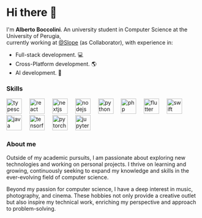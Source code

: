 # Hi there :milky_way:

I'm **Alberto Boccolini**.
An university student in Computer Science at the University of Perugia,  
currently working at [@Slope](https://slope.it) (as Collaborator), with experience in:

- Full-stack development. :computer:
- Cross-Platform development. :earth_americas:
- AI development. 🧠

### Skills
<div align="left">
  <img title="typescript" src="https://cdn.jsdelivr.net/gh/devicons/devicon/icons/typescript/typescript-original.svg" height="40" alt="typescript logo"  />
  <img width="12" />
  <img title="react" src="https://cdn.jsdelivr.net/gh/devicons/devicon/icons/react/react-original.svg" height="40" alt="react logo"  />
  <img width="12" />
  <img title="nextjs" src="https://cdn.jsdelivr.net/gh/devicons/devicon/icons/nextjs/nextjs-original.svg" height="40" alt="nextjs logo"  />
  <img width="12" />
  <img title="nodejs" src="https://cdn.jsdelivr.net/gh/devicons/devicon/icons/nodejs/nodejs-original.svg" height="40" alt="nodejs logo"  />
  <img width="12" />
  <img title="python" src="https://cdn.jsdelivr.net/gh/devicons/devicon/icons/python/python-original.svg" height="40" alt="python logo"  />
  <img width="12" />
  <img title="php" src="https://cdn.jsdelivr.net/gh/devicons/devicon/icons/php/php-original.svg" height="40" alt="php logo"  />
  <img width="12" />
  <img title="flutter" src="https://cdn.jsdelivr.net/gh/devicons/devicon/icons/flutter/flutter-original.svg" height="40" alt="flutter logo"  />
  <img width="12" />
  <img title="swift" src="https://cdn.jsdelivr.net/gh/devicons/devicon/icons/swift/swift-original.svg" height="40" alt="swift logo"  />
  <img width="12" />
  <img title="java" src="https://cdn.jsdelivr.net/gh/devicons/devicon/icons/java/java-original.svg" height="40" alt="java logo"  />
  <img width="12" />
  <img title="tensorflow" src="https://cdn.jsdelivr.net/gh/devicons/devicon/icons/tensorflow/tensorflow-original.svg" height="40" alt="tensorflow logo"  />
  <img width="12" />
  <img title="pytorch" src="https://cdn.jsdelivr.net/gh/devicons/devicon/icons/pytorch/pytorch-original.svg" height="40" alt="pytorch logo"  />
  <img width="12" />
  <img title="jupyter" src="https://cdn.simpleicons.org/jupyter/F37626" height="40" alt="jupyter logo"  />
  <img width="12" />
</div>

### About me
Outside of my academic pursuits, I am passionate about exploring new technologies and working on personal projects.
I thrive on learning and growing, continuously seeking to expand my knowledge and skills in the ever-evolving
field of computer science.

Beyond my passion for computer science, I have a deep interest in music, photography, and cinema.
These hobbies not only provide a creative outlet but also inspire my technical work,
enriching my perspective and approach to problem-solving.
